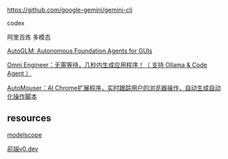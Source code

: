 

https://github.com/google-gemini/gemini-cli

codex

阿里百炼 多模态

[AutoGLM: Autonomous Foundation Agents for GUIs](https://xiao9905.github.io/AutoGLM/)

[Omni Engineer：无需等待，几秒内生成应用程序！（ 支持 Ollama & Code Agent ）](https://mp.weixin.qq.com/s/Pu7ucvoYudcci9ukZ1xDhw)


[AutoMouser：AI Chrome扩展程序，实时跟踪用户的浏览器操作，自动生成自动化操作脚本](https://mp.weixin.qq.com/s/wWce-aQRajT2ZCV36TSUcA)

## resources
[modelscope](https://github.com/modelscope)

[前端v0.dev](https://v0.dev/)